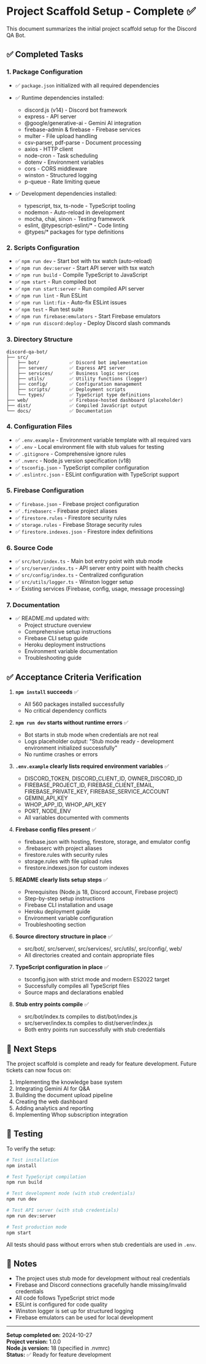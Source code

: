 # Project Scaffold Setup - Complete ✅

This document summarizes the initial project scaffold setup for the Discord QA Bot.

## ✅ Completed Tasks

### 1. Package Configuration
- ✅ `package.json` initialized with all required dependencies
- ✅ Runtime dependencies installed:
  - discord.js (v14) - Discord bot framework
  - express - API server
  - @google/generative-ai - Gemini AI integration
  - firebase-admin & firebase - Firebase services
  - multer - File upload handling
  - csv-parser, pdf-parse - Document processing
  - axios - HTTP client
  - node-cron - Task scheduling
  - dotenv - Environment variables
  - cors - CORS middleware
  - winston - Structured logging
  - p-queue - Rate limiting queue
  
- ✅ Development dependencies installed:
  - typescript, tsx, ts-node - TypeScript tooling
  - nodemon - Auto-reload in development
  - mocha, chai, sinon - Testing framework
  - eslint, @typescript-eslint/* - Code linting
  - @types/* packages for type definitions

### 2. Scripts Configuration
- ✅ `npm run dev` - Start bot with tsx watch (auto-reload)
- ✅ `npm run dev:server` - Start API server with tsx watch
- ✅ `npm run build` - Compile TypeScript to JavaScript
- ✅ `npm start` - Run compiled bot
- ✅ `npm run start:server` - Run compiled API server
- ✅ `npm run lint` - Run ESLint
- ✅ `npm run lint:fix` - Auto-fix ESLint issues
- ✅ `npm test` - Run test suite
- ✅ `npm run firebase:emulators` - Start Firebase emulators
- ✅ `npm run discord:deploy` - Deploy Discord slash commands

### 3. Directory Structure
```
discord-qa-bot/
├── src/
│   ├── bot/           ✅ Discord bot implementation
│   ├── server/        ✅ Express API server
│   ├── services/      ✅ Business logic services
│   ├── utils/         ✅ Utility functions (logger)
│   ├── config/        ✅ Configuration management
│   ├── scripts/       ✅ Deployment scripts
│   └── types/         ✅ TypeScript type definitions
├── web/               ✅ Firebase-hosted dashboard (placeholder)
├── dist/              ✅ Compiled JavaScript output
└── docs/              ✅ Documentation
```

### 4. Configuration Files
- ✅ `.env.example` - Environment variable template with all required vars
- ✅ `.env` - Local environment file with stub values for testing
- ✅ `.gitignore` - Comprehensive ignore rules
- ✅ `.nvmrc` - Node.js version specification (v18)
- ✅ `tsconfig.json` - TypeScript compiler configuration
- ✅ `.eslintrc.json` - ESLint configuration with TypeScript support

### 5. Firebase Configuration
- ✅ `firebase.json` - Firebase project configuration
- ✅ `.firebaserc` - Firebase project aliases
- ✅ `firestore.rules` - Firestore security rules
- ✅ `storage.rules` - Firebase Storage security rules
- ✅ `firestore.indexes.json` - Firestore index definitions

### 6. Source Code
- ✅ `src/bot/index.ts` - Main bot entry point with stub mode
- ✅ `src/server/index.ts` - API server entry point with health checks
- ✅ `src/config/index.ts` - Centralized configuration
- ✅ `src/utils/logger.ts` - Winston logger setup
- ✅ Existing services (Firebase, config, usage, message processing)

### 7. Documentation
- ✅ README.md updated with:
  - Project structure overview
  - Comprehensive setup instructions
  - Firebase CLI setup guide
  - Heroku deployment instructions
  - Environment variable documentation
  - Troubleshooting guide

## ✅ Acceptance Criteria Verification

1. **`npm install` succeeds** ✅
   - All 560 packages installed successfully
   - No critical dependency conflicts

2. **`npm run dev` starts without runtime errors** ✅
   - Bot starts in stub mode when credentials are not real
   - Logs placeholder output: "Stub mode ready - development environment initialized successfully"
   - No runtime crashes or errors

3. **`.env.example` clearly lists required environment variables** ✅
   - DISCORD_TOKEN, DISCORD_CLIENT_ID, OWNER_DISCORD_ID
   - FIREBASE_PROJECT_ID, FIREBASE_CLIENT_EMAIL, FIREBASE_PRIVATE_KEY, FIREBASE_SERVICE_ACCOUNT
   - GEMINI_API_KEY
   - WHOP_APP_ID, WHOP_API_KEY
   - PORT, NODE_ENV
   - All variables documented with comments

4. **Firebase config files present** ✅
   - firebase.json with hosting, firestore, storage, and emulator config
   - .firebaserc with project aliases
   - firestore.rules with security rules
   - storage.rules with file upload rules
   - firestore.indexes.json for custom indexes

5. **README clearly lists setup steps** ✅
   - Prerequisites (Node.js 18, Discord account, Firebase project)
   - Step-by-step setup instructions
   - Firebase CLI installation and usage
   - Heroku deployment guide
   - Environment variable configuration
   - Troubleshooting section

6. **Source directory structure in place** ✅
   - src/bot/, src/server/, src/services/, src/utils/, src/config/, web/
   - All directories created and contain appropriate files

7. **TypeScript configuration in place** ✅
   - tsconfig.json with strict mode and modern ES2022 target
   - Successfully compiles all TypeScript files
   - Source maps and declarations enabled

8. **Stub entry points compile** ✅
   - src/bot/index.ts compiles to dist/bot/index.js
   - src/server/index.ts compiles to dist/server/index.js
   - Both entry points run successfully with stub credentials

## 🚀 Next Steps

The project scaffold is complete and ready for feature development. Future tickets can now focus on:

1. Implementing the knowledge base system
2. Integrating Gemini AI for Q&A
3. Building the document upload pipeline
4. Creating the web dashboard
5. Adding analytics and reporting
6. Implementing Whop subscription integration

## 🧪 Testing

To verify the setup:

```bash
# Test installation
npm install

# Test TypeScript compilation
npm run build

# Test development mode (with stub credentials)
npm run dev

# Test API server (with stub credentials)
npm run dev:server

# Test production mode
npm start
```

All tests should pass without errors when stub credentials are used in `.env`.

## 📝 Notes

- The project uses stub mode for development without real credentials
- Firebase and Discord connections gracefully handle missing/invalid credentials
- All code follows TypeScript strict mode
- ESLint is configured for code quality
- Winston logger is set up for structured logging
- Firebase emulators can be used for local development

---

**Setup completed on:** 2024-10-27  
**Project version:** 1.0.0  
**Node.js version:** 18 (specified in .nvmrc)  
**Status:** ✅ Ready for feature development
